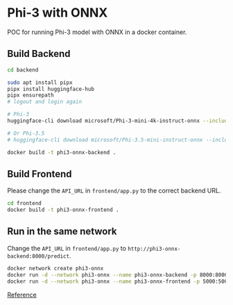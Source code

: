 # Phi-3 with ONNX

POC for running Phi-3 model with ONNX in a docker container.

## Build Backend

```bash
cd backend

sudo apt install pipx
pipx install huggingface-hub
pipx ensurepath
# logout and login again

# Phi-3
huggingface-cli download microsoft/Phi-3-mini-4k-instruct-onnx --include cpu_and_mobile/cpu-int4-rtn-block-32-acc-level-4/* --local-dir .

# Or Phi-3.5
# huggingface-cli download microsoft/Phi-3.5-mini-instruct-onnx --include cpu_and_mobile/cpu-int4-awq-block-128-acc-level-4/* --local-dir .

docker build -t phi3-onnx-backend .
```

## Build Frontend

Please change the `API_URL` in `frontend/app.py` to the correct backend URL.

```bash
cd frontend
docker build -t phi3-onnx-frontend .
```

## Run in the same network

Change the `API_URL` in `frontend/app.py` to `http://phi3-onnx-backend:8000/predict`.

```bash
docker network create phi3-onnx
docker run -d --network phi3-onnx --name phi3-onnx-backend -p 8000:8000 phi3-onnx-backend
docker run -d --network phi3-onnx --name phi3-onnx-frontend -p 5000:5000 phi3-onnx-frontend
```

[Reference](https://azure.github.io/AppService/2024/08/19/Phi-3-ONNX.html)